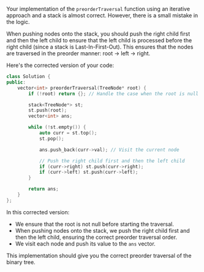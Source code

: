 Your implementation of the `preorderTraversal` function using an iterative approach and a stack is almost correct. However, there is a small mistake in the logic. 

When pushing nodes onto the stack, you should push the right child first and then the left child to ensure that the left child is processed before the right child (since a stack is Last-In-First-Out). This ensures that the nodes are traversed in the preorder manner: root -> left -> right.

Here's the corrected version of your code:

```cpp
class Solution {
public:
    vector<int> preorderTraversal(TreeNode* root) {
        if (!root) return {}; // Handle the case when the root is null

        stack<TreeNode*> st;
        st.push(root);
        vector<int> ans;

        while (!st.empty()) {
            auto curr = st.top();
            st.pop();

            ans.push_back(curr->val); // Visit the current node

            // Push the right child first and then the left child
            if (curr->right) st.push(curr->right);
            if (curr->left) st.push(curr->left);
        }

        return ans;
    }
};
```

In this corrected version:
- We ensure that the root is not null before starting the traversal.
- When pushing nodes onto the stack, we push the right child first and then the left child, ensuring the correct preorder traversal order.
- We visit each node and push its value to the `ans` vector.

This implementation should give you the correct preorder traversal of the binary tree.